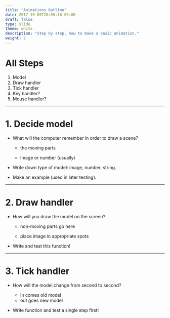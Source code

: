 ```yaml
---
title: "Animations Outline"
date: 2017-10-05T20:55:16-05:00
draft: false
type: slide
theme: white
description: "Step by step, how to make a basic animation."
weight: 2
---
```


# All Steps

1. Model
2. Draw handler
3. Tick handler
4. Key handler?
5. Mouse handler?

---

# 1. Decide model

* What will the computer remember in order to draw a scene? 

    - the moving parts 

    - image or number (usually)

* Write down type of model: image, number, string.

* Make an example (used in later testing).

--- 

# 2. Draw handler

* How will you draw the model on the screen?

    - non-moving parts go here
    
    - place image in appropriate spots

* Write and test this function!

---

# 3. Tick handler

* How will the model change from second to second?

    - in comes old model
    - out goes new model
    
* Write function and test a single step first!


